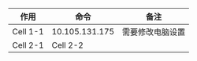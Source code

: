 | 作用     | 命令           | 备注             |
| -------- | -------------- | ---------------- |
| Cell 1-1 | 10.105.131.175 | 需要修改电脑设置 |
| Cell 2-1 | Cell 2-2       |